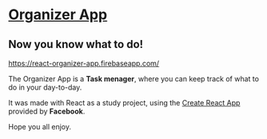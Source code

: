 # [Organizer App](https://react-organizer-app.firebaseapp.com/)
## Now you know what to do!

https://react-organizer-app.firebaseapp.com/

The Organizer App is a **Task menager**, where you can keep track of what to do in your day-to-day.

It was made with React as a study project, using the [Create React App](https://github.com/facebookincubator/create-react-app) provided by **Facebook**.

Hope you all enjoy.